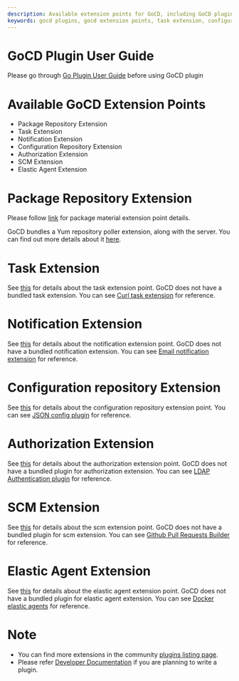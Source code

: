 ```yaml
---
description: Available extension points for GoCD, including GoCD plugin user guide.
keywords: gocd plugins, gocd extension points, task extension, configuration repository, elastic agent, scm, yum
---
```


# GoCD Plugin User Guide

Please go through [Go Plugin User Guide](plugin_user_guide.md) before using GoCD plugin

# Available GoCD Extension Points

- Package Repository Extension
- Task Extension
- Notification Extension
- Configuration Repository Extension
- Authorization Extension
- SCM Extension
- Elastic Agent Extension

# Package Repository Extension

Please follow [link](package_repository_extension.md) for package material extension point details.

GoCD bundles a Yum repository poller extension, along with the server. You can find out more details about it [here](yum_repository_poller.md).

# Task Extension

See [this](task_extension.md) for details about the task extension point. GoCD does not have a bundled task extension. You can see [Curl task extension](https://github.com/gocd/sample-plugins/tree/master/curl-plugin) for reference.

# Notification Extension

See [this](https://plugin-api.gocd.org/current/notifications) for details about the notification extension point. GoCD does not have a bundled notification extension. You can see [Email notification extension](https://github.com/srinivasupadhya/email-notifier) for reference.

# Configuration repository Extension

See [this](configrepo_extension.md) for details about the configuration repository extension point. You can see [JSON config plugin](https://github.com/tomzo/gocd-json-config-example) for reference.

# Authorization Extension

See [this](https://plugin-api.gocd.org/current/authorization/) for details about the authorization extension point. GoCD does not have a bundled plugin for authorization extension. You can see [LDAP Authentication plugin](https://github.com/gocd/gocd-ldap-authentication-plugin) for reference.

# SCM Extension

See [this](scm_extension.md) for details about the scm extension point. GoCD does not have a bundled plugin for scm extension. You can see [Github Pull Requests Builder](https://github.com/ashwanthkumar/gocd-build-github-pull-requests) for reference.

# Elastic Agent Extension

See [this](https://plugin-api.gocd.org/current/elastic-agents/) for details about the elastic agent extension point. GoCD does not have a bundled plugin for elastic agent extension. You can see [Docker elastic agents](https://github.com/gocd-contrib/docker-elastic-agents) for reference.

# Note

- You can find more extensions in the community [plugins listing page](https://www.gocd.org/community/plugins.html).
- Please refer [Developer Documentation](https://developer.gocd.org/current/writing_go_plugins/overview.html) if you are planning to write a plugin.
